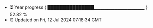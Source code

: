 - ⏳ Year progress { ███████████████▁▁▁▁▁▁▁▁▁▁▁▁▁▁▁ } 52.82 %
- ⏰ Updated on Fri, 12 Jul 2024 07:18:34 GMT

